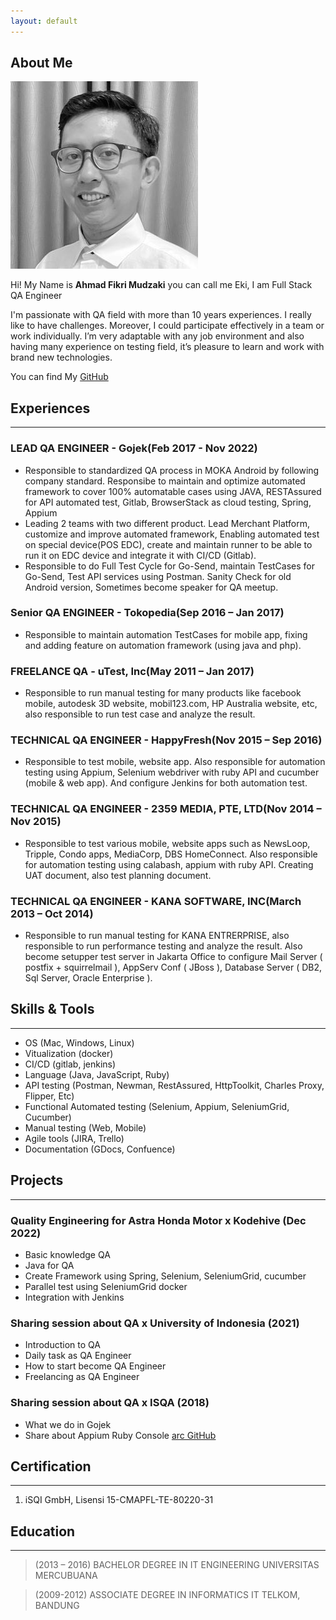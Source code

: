 ```yaml
---
layout: default
---
```


## About Me

<img class="profile-picture" src="ft.jpg">

Hi! My Name is **Ahmad Fikri Mudzaki** you can call me Eki, I am Full Stack QA Engineer

I'm passionate with QA field with more than 10 years experiences. I really like to have challenges. Moreover, I could participate effectively in a team or work individually. I’m very adaptable with any job environment and also having many experience on testing field, it’s pleasure to learn and work with brand new technologies.

You can find My [GitHub](https://github.com/ekimudzaki)

## Experiences
---

### LEAD QA ENGINEER - Gojek(Feb 2017 - Nov 2022)

* Responsible to standardized QA process in MOKA Android by following company standard. Responsibe to maintain and optimize automated framework to cover 100% automatable cases using JAVA, RESTAssured for API automated test, Gitlab, BrowserStack as cloud testing, Spring, Appium
* Leading 2 teams with two different product. Lead Merchant Platform, customize and improve automated framework, Enabling automated test on special device(POS EDC), create and maintain runner to be able to run it on EDC device and integrate it with CI/CD (Gitlab).
* Responsible to do Full Test Cycle for Go-Send, maintain TestCases for Go-Send, Test API services using Postman. Sanity Check for old Android version, Sometimes become speaker for QA meetup.

### Senior QA ENGINEER - Tokopedia(Sep 2016 – Jan 2017)

* Responsible to maintain automation TestCases for mobile app, fixing and adding feature on automation framework (using java and php).

### FREELANCE QA - uTest, Inc(May 2011 – Jan 2017)

* Responsible to run manual testing for many products like facebook mobile, autodesk 3D website, mobil123.com, HP Australia website, etc, also responsible to run test case and analyze the result. 
 
### TECHNICAL QA ENGINEER - HappyFresh(Nov 2015 – Sep 2016)

* Responsible to test mobile,  website app. Also responsible for automation testing using Appium, Selenium webdriver with ruby API and cucumber (mobile & web app). And configure Jenkins for both automation test.  

### TECHNICAL QA ENGINEER - 2359 MEDIA, PTE, LTD(Nov 2014 – Nov  2015)
                       
* Responsible to test various mobile,  website apps  such as NewsLoop, Tripple, Condo apps, MediaCorp, DBS HomeConnect. Also responsible for automation testing using calabash, appium with ruby API. Creating UAT document, also test planning document.  

### TECHNICAL QA ENGINEER - KANA SOFTWARE, INC(March 2013 – Oct  2014)

* Responsible to run manual testing for KANA ENTRERPRISE, also responsible to run performance testing and analyze the result. Also become setupper test server in Jakarta Office to configure Mail Server ( postfix + squirrelmail ), AppServ Conf ( JBoss ), Database Server ( DB2, Sql Server, Oracle Enterprise ). 

## Skills & Tools
---

 - OS (Mac, Windows, Linux)
 - Vitualization (docker)
 - CI/CD (gitlab, jenkins)
 - Language (Java, JavaScript, Ruby)
 - API testing (Postman, Newman, RestAssured, HttpToolkit, Charles Proxy, Flipper, Etc)
 - Functional Automated testing (Selenium, Appium, SeleniumGrid, Cucumber)
 - Manual testing (Web, Mobile)
 - Agile tools (JIRA, Trello)
 - Documentation (GDocs, Confuence)

## Projects
---

### Quality Engineering for Astra Honda Motor x Kodehive (Dec 2022)

* Basic knowledge QA
* Java for QA
* Create Framework using Spring, Selenium, SeleniumGrid, cucumber
* Parallel test using SeleniumGrid docker
* Integration with Jenkins

### Sharing session about QA x University of Indonesia (2021)

* Introduction to QA
* Daily task as QA Engineer
* How to start become QA Engineer
* Freelancing as QA Engineer 

### Sharing session about QA x ISQA (2018)

* What we do in Gojek
* Share about Appium Ruby Console [arc GitHub](https://github.com/appium/ruby_console)

## Certification
---

1. iSQI GmbH, Lisensi 15-CMAPFL-TE-80220-31

## Education
 ---

> (2013 – 2016)
> BACHELOR DEGREE IN IT ENGINEERING
> UNIVERSITAS MERCUBUANA

> (2009-2012)
> ASSOCIATE DEGREE IN INFORMATICS
> IT TELKOM, BANDUNG
